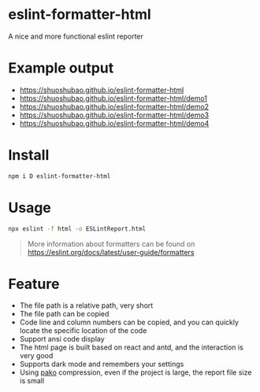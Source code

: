# eslint-formatter-html

A nice and more functional eslint reporter

# Example output

- https://shuoshubao.github.io/eslint-formatter-html
- https://shuoshubao.github.io/eslint-formatter-html/demo1
- https://shuoshubao.github.io/eslint-formatter-html/demo2
- https://shuoshubao.github.io/eslint-formatter-html/demo3
- https://shuoshubao.github.io/eslint-formatter-html/demo4

# Install

```sh
npm i D eslint-formatter-html
```

# Usage

```sh
npx eslint -f html -o ESLintReport.html
```

> More information about formatters can be found on https://eslint.org/docs/latest/user-guide/formatters

# Feature

- The file path is a relative path, very short
- The file path can be copied
- Code line and column numbers can be copied, and you can quickly locate the specific location of the code
- Support ansi code display
- The html page is built based on react and antd, and the interaction is very good
- Supports dark mode and remembers your settings
- Using [pako](https://www.npmjs.com/package/pako) compression, even if the project is large, the report file size is small
